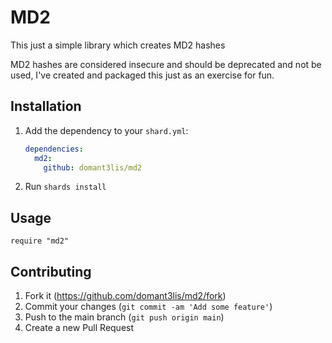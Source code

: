# MD2

This just a simple library which creates MD2 hashes

MD2 hashes are considered insecure and should be deprecated and not be used, I've created and packaged this just as an exercise for fun.

## Installation

1. Add the dependency to your `shard.yml`:

   ```yaml
   dependencies:
     md2:
       github: domant3lis/md2
   ```

2. Run `shards install`

## Usage

```crystal
require "md2"
```

## Contributing

1. Fork it (<https://github.com/domant3lis/md2/fork>)
3. Commit your changes (`git commit -am 'Add some feature'`)
4. Push to the main branch (`git push origin main`)
5. Create a new Pull Request
